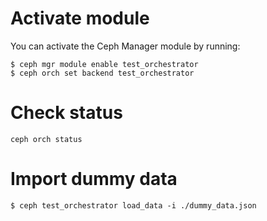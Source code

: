 # Activate module
You can activate the Ceph Manager module by running:
```
$ ceph mgr module enable test_orchestrator
$ ceph orch set backend test_orchestrator
```

# Check status
```
ceph orch status
```

# Import dummy data
```
$ ceph test_orchestrator load_data -i ./dummy_data.json
```
